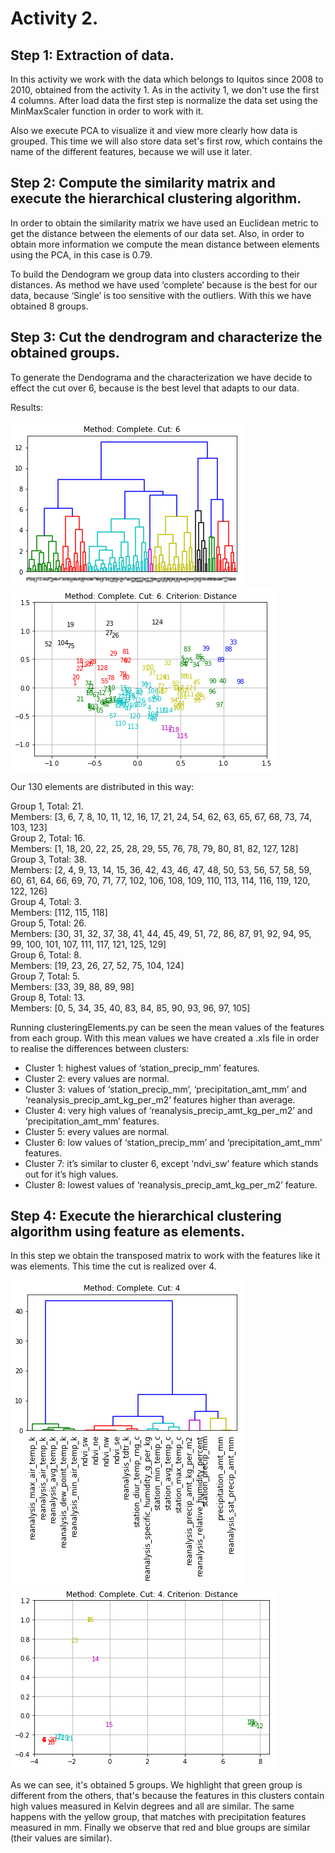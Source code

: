 # Activity 2.

## Step 1: Extraction of data.

In this activity we work with the data which belongs to Iquitos since 2008 to 2010, obtained from the activity 1. 
As in the activity 1, we don't use the first 4 columns. After load data the first step is normalize the data set using the MinMaxScaler 
function in order to work with it.  
  
Also we execute PCA to visualize it and view more clearly how data is grouped.
This time we will also store data set's first row, which contains the name of the different features, because we will use it later.

## Step 2: Compute the similarity matrix and execute the hierarchical clustering algorithm.

In order to obtain the similarity matrix we have used an Euclidean metric to get the distance between the elements of our data set. 
Also, in order to obtain more information we compute the mean distance between elements using the PCA, in this case is 0.79.  
  
To build the Dendogram we group data into clusters according to their distances. As  method we have used ‘complete’ because is the 
best for our data, because ‘Single’ is too sensitive with the outliers. With this we have obtained 8 groups. 

## Step 3: Cut the dendrogram and characterize the obtained groups.

To generate the Dendograma and the characterization we have decide to effect the cut  over 6, because is the best level that adapts
to our data. 

Results:

![(Fig 1)](https://github.com/AdrianMoPe/Tecnicas-de-Aprendizaje-Automatico/blob/master/Activity_2/Images/Fig1.png)
![(Fig 2)](https://github.com/AdrianMoPe/Tecnicas-de-Aprendizaje-Automatico/blob/master/Activity_2/Images/Fig2.png)

Our 130 elements are distributed in this way:

Group 1, Total:  21.  
Members: [3, 6, 7, 8, 10, 11, 12, 16, 17, 21, 24, 54, 62, 63, 65, 67, 68, 73, 74, 103, 123]    
Group 2, Total:  16.  
Members: [1, 18, 20, 22, 25, 28, 29, 55, 76, 78, 79, 80, 81, 82, 127, 128]  
Group 3, Total:  38.  
Members: [2, 4, 9, 13, 14, 15, 36, 42, 43, 46, 47, 48, 50, 53, 56, 57, 58, 59, 60, 61, 64, 66, 69, 70, 71, 77, 102, 106, 108, 109, 
   110, 113, 114, 116, 119, 120, 122, 126]     
Group 4, Total:  3.  
Members: [112, 115, 118]  
Group 5, Total:  26.  
Members: [30, 31, 32, 37, 38, 41, 44, 45, 49, 51, 72, 86, 87, 91, 92, 94, 95, 99, 100, 101, 107, 111, 117, 121, 125, 129]  
Group 6, Total:  8.  
Members: [19, 23, 26, 27, 52, 75, 104, 124]  
Group 7, Total:  5.  
Members: [33, 39, 88, 89, 98]  
Group 8, Total:  13.  
Members: [0, 5, 34, 35, 40, 83, 84, 85, 90, 93, 96, 97, 105]    
   
Running clusteringElements.py can be seen the mean values of the features from each group. With this mean values we have created a .xls
file in order to realise the differences between clusters:

- Cluster 1: highest values of ‘station_precip_mm’ features.
- Cluster 2: every values are normal.
- Cluster 3: values of  ‘station_precip_mm’, ‘precipitation_amt_mm’ and ‘reanalysis_precip_amt_kg_per_m2’ features higher than average.
- Cluster 4: very high values of ‘reanalysis_precip_amt_kg_per_m2’ and ‘precipitation_amt_mm’ features.
- Cluster 5: every values are normal.
- Cluster 6: low values of ‘station_precip_mm’ and ‘precipitation_amt_mm’ features.
- Cluster 7:  it’s similar to cluster 6, except ‘ndvi_sw’ feature which stands out for it’s high values.
- Cluster 8: lowest values of ‘reanalysis_precip_amt_kg_per_m2’ feature.
   
## Step 4: Execute the hierarchical clustering algorithm using feature as elements.

In this step we obtain the transposed matrix to work with the features like it was elements. This time the cut is realized over 4.

![(Fig 3)](https://github.com/AdrianMoPe/Tecnicas-de-Aprendizaje-Automatico/blob/master/Activity_2/Images/Fig3.png)
![(Fig 4)](https://github.com/AdrianMoPe/Tecnicas-de-Aprendizaje-Automatico/blob/master/Activity_2/Images/Fig4.png)

As we can see, it's obtained 5 groups. We highlight that green group is different from the others, that's because the features in this
clusters contain high values measured in Kelvin degrees and all are similar. The same happens with the yellow group, that matches with 
precipitation features measured in mm. Finally we observe that red and blue groups are similar (their values are similar).

